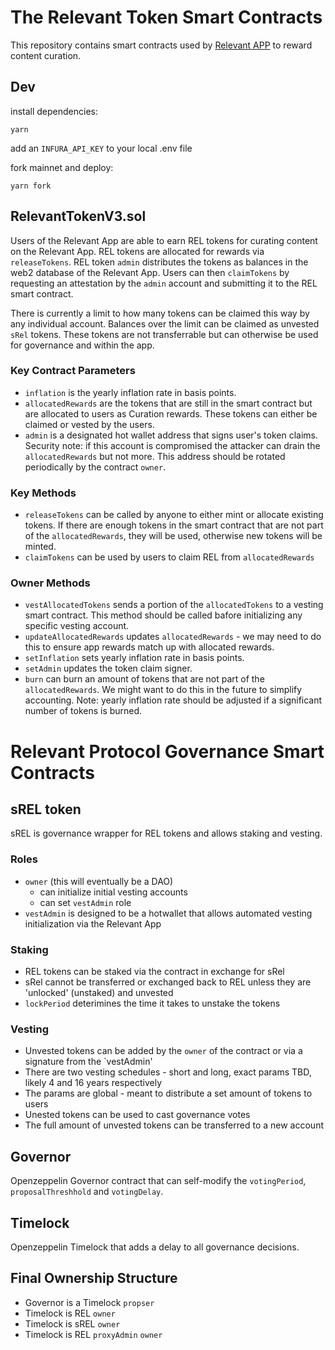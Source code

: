 # The Relevant Token Smart Contracts

This repository contains smart contracts used by [Relevant APP](https://relevant.community) to reward content curation.

## Dev

install dependencies:
```
yarn
```

add an `INFURA_API_KEY` to your local .env file

fork mainnet and deploy:
```
yarn fork
```

## RelevantTokenV3.sol

Users of the Relevant App are able to earn REL tokens for curating content on the Relevant App. REL tokens are allocated for rewards via `releaseTokens`. REL token `admin` distributes the tokens as balances in the web2 database of the Relevant App. Users can then `claimTokens` by requesting an attestation by the `admin` account and submitting it to the REL smart contract.

There is currently a limit to how many tokens can be claimed this way by any individual account. Balances over the limit can be claimed as unvested `sRel` tokens. These tokens are not transferrable but can otherwise be used for governance and within the app.

### Key Contract Parameters

- `inflation` is the yearly inflation rate in basis points.
- `allocatedRewards` are the tokens that are still in the smart contract but are allocated to users as Curation rewards. These tokens can either be claimed or vested by the users.
- `admin` is a designated hot wallet address that signs user's token claims. Security note: if this account is compromised the attacker can drain the `allocatedRewards` but not more. This address should be rotated periodically by the contract `owner`.

### Key Methods

- `releaseTokens` can be called by anyone to either mint or allocate existing tokens. If there are enough tokens in the smart contract that are not part of the `allocatedRewards`, they will be used, otherwise new tokens will be minted.
- `claimTokens` can be used by users to claim REL from `allocatedRewards`

### Owner Methods

- `vestAllocatedTokens` sends a portion of the `allocatedTokens` to a vesting smart contract. This method should be called bafore initializing any specific vesting account.
- `updateAllocatedRewards` updates `allocatedRewards` - we may need to do this to ensure app rewards match up with allocated rewards.
- `setInflation` sets yearly inflation rate in basis points.
- `setAdmin` updates the token claim signer.
- `burn` can burn an amount of tokens that are not part of the `allocatedRewards`. We might want to do this in the future to simplify accounting. Note: yearly inflation rate should be adjusted if a significant number of tokens is burned.

# Relevant Protocol Governance Smart Contracts

## sREL token

sREL is governance wrapper for REL tokens and allows staking and vesting.

### Roles

- `owner` (this will eventually be a DAO)
  - can initialize initial vesting accounts
  - can set `vestAdmin` role
- `vestAdmin` is designed to be a hotwallet that allows automated vesting initialization via the Relevant App

### Staking

- REL tokens can be staked via the contract in exchange for sRel
- sRel cannot be transferred or exchanged back to REL unless they are 'unlocked' (unstaked) and unvested
- `lockPeriod` deterimines the time it takes to unstake the tokens

### Vesting

- Unvested tokens can be added by the `owner` of the contract or via a signature from the `vestAdmin'
- There are two vesting schedules - short and long, exact params TBD, likely 4 and 16 years respectively
- The params are global - meant to distribute a set amount of tokens to users
- Unested tokens can be used to cast governance votes
- The full amount of unvested tokens can be transferred to a new account

## Governor

Openzeppelin Governor contract that can self-modify the `votingPeriod`, `proposalThreshhold` and `votingDelay`.

## Timelock

Openzeppelin Timelock that adds a delay to all governance decisions.

## Final Ownership Structure
 - Governor is a Timelock `propser`
 - Timelock is REL `owner`
 - Timelock is sREL `owner`
 - Timelock is REL `proxyAdmin` `owner`
